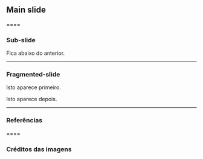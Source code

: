 ## Main slide

====

### Sub-slide

Fica abaixo do anterior.

----

### Fragmented-slide

Isto aparece primeiro.

Isto aparece depois. <!-- .element: class="fragment" data-fragment="1" -->

----

### Referências

====

### Créditos das imagens
